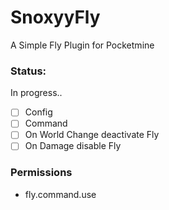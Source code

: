 # SnoxyyFly
A Simple Fly Plugin for Pocketmine

### Status:
In progress..
- [ ] Config
- [ ] Command
- [ ] On World Change deactivate Fly
- [ ] On Damage disable Fly

### Permissions
- fly.command.use
